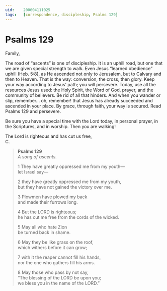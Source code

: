 ```yaml
---
uid:	200604111025
tags:	[correspondence, discipleship, Psalms 129]
---
```

  
# Psalms 129

Family,

The road of “ascents” is one of discipleship. It is an uphill road, but one that we are given special strength to walk. Even Jesus “learned obedience” uphill (Heb. 5:8), as He ascended not only to Jerusalem, but to Calvary and then to Heaven. That is the way: conversion, the cross, then glory. Keep your way according to Jesus’ path; you will persevere. Today, use all the resources Jesus used: the Holy Spirit, the Word of God, prayer, and the community of believers. Be rid of all that hinders. And when you wander or slip, remember… oh, remember! that Jesus has already succeeded and ascended in your place. By grace, through faith, your way is secured. Read Psalms 129 and persevere.

Be sure you have a special time with the Lord today, in personal prayer, in the Scriptures, and in worship. Then you are walking!

The Lord is righteous and has cut us free,  
C.

> **Psalms 129**  
> *A song of ascents.*
> 
> 1 They have greatly oppressed me from my youth—  
> let Israel say—
> 
> 2 they have greatly oppressed me from my youth,  
> but they have not gained the victory over me.
> 
> 3 Plowmen have plowed my back  
> and made their furrows long.
> 
> 4 But the LORD is righteous;  
> he has cut me free from the cords of the wicked.
> 
> 5 May all who hate Zion  
> be turned back in shame.
> 
> 6 May they be like grass on the roof,  
> which withers before it can grow;
> 
> 7 with it the reaper cannot fill his hands,  
> nor the one who gathers fill his arms.
> 
> 8 May those who pass by not say,  
> “The blessing of the LORD be upon you;  
> we bless you in the name of the LORD.”
